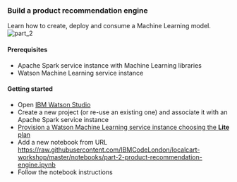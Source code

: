 ### Build a product recommendation engine

Learn how to create, deploy and consume a Machine Learning model. 
![part_2](https://raw.githubusercontent.com/IBMCodeLondon/localcart-workshop/master/images/part_2.png)

#### Prerequisites
 * Apache Spark service instance with Machine Learning libraries
 * Watson Machine Learning service instance
 
#### Getting started

 * Open [IBM Watson Studio](https://www.ibm.com/cloud/watson-studio)
 * Create a new project (or re-use an existing one) and associate it with an Apache Spark service instance
 * [Provision a Watson Machine Learning service instance choosing the **Lite** plan](https://dataplatform.ibm.com/data/discovery/predictive-modeling/details?target=watson&context=analytics)
 * Add a new notebook from URL https://raw.githubusercontent.com/IBMCodeLondon/localcart-workshop/master/notebooks/part-2-product-recommendation-engine.ipynb
 * Follow the notebook instructions
